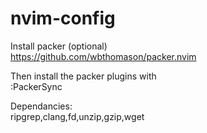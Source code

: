 # nvim-config

Install packer (optional) <br />
https://github.com/wbthomason/packer.nvim

Then install the packer plugins with<br />
:PackerSync<br />

Dependancies:<br />
ripgrep,clang,fd,unzip,gzip,wget
